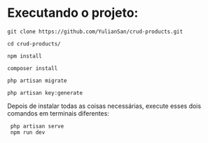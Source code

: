 # Executando o projeto:
```bash:
git clone https://github.com/YulianSan/crud-products.git

cd crud-products/

npm install

composer install

php artisan migrate

php artisan key:generate
```
Depois de instalar todas as coisas necessárias, execute esses dois comandos em terminais diferentes:
```bash:
 php artisan serve
 npm run dev
 ```
